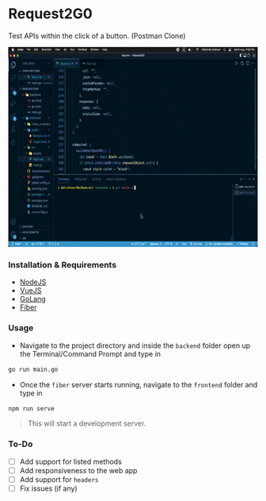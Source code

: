 # Request2G0
Test APIs within the click of a button. (Postman Clone)

![](request2go_demo.gif)

### Installation & Requirements

- [NodeJS](https://nodejs.org/en/)
- [VueJS](https://www.npmjs.com/package/vue)
- [GoLang](https://go.dev/)
- [Fiber](https://docs.gofiber.io/)

### Usage

- Navigate to the project directory and inside the `backend` folder open up the Terminal/Command Prompt and type in
```bash
go run main.go
```

- Once the `fiber` server starts running, navigate to the `frontend` folder and type in
```bash
npm run serve
```

> This will start a development server.

### To-Do

- [ ] Add support for listed methods
- [ ] Add responsiveness to the web app
- [ ] Add support for `headers` 
- [ ] Fix issues (if any)
